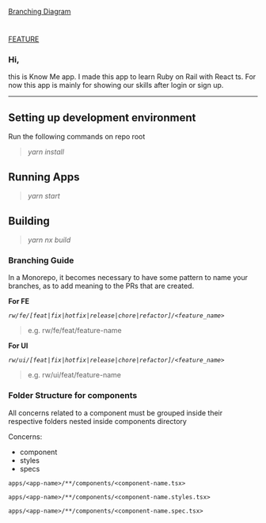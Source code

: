 [Branching Diagram](https://app.diagrams.net/#G1M2D-E3kYp3eJ8nh9VBtSrSacnBPrBrdm)
#
[FEATURE](https://docs.google.com/document/d/1yl9_YcareOgYXOy1AfCAiB1tejD6-XeAJ9LHVjZfQ7Y/edit)

### Hi,
this is Know Me app. I made this app to learn Ruby on Rail with React ts. For now 
this app is mainly for showing our skills after login or sign up.

***

## Setting up development environment
Run the following commands on repo root
> _yarn install_


## Running Apps

> _yarn start_

## Building


> _yarn nx build_



### Branching Guide
In a Monorepo, it becomes necessary to have some pattern to name your branches, as to add meaning to the PRs that are created.


**For FE**

_`rw/fe/[feat|fix|hotfix|release|chore|refactor]/<feature_name>`_

> e.g.  rw/fe/feat/feature-name

**For UI**

_`rw/ui/[feat|fix|hotfix|release|chore|refactor]/<feature_name>`_

> e.g. rw/ui/feat/feature-name


### Folder Structure for components

All concerns related to a component must be grouped inside their respective folders nested inside components directory

Concerns:
* component
* styles
* specs

`apps/<app-name>/**/components/<component-name.tsx>`

`apps/<app-name>/**/components/<component-name.styles.tsx>`

`apps/<app-name>/**/components/<component-name.spec.tsx>`

